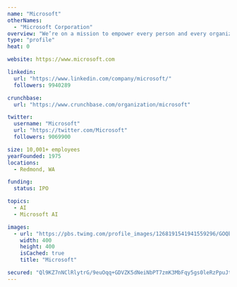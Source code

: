 ```yaml
---
name: "Microsoft"
otherNames:
  - "Microsoft Corporation"
overview: "We’re on a mission to empower every person and every organization on the planet to achieve more."
type: "profile"
heat: 0

website: https://www.microsoft.com

linkedin:
  url: "https://www.linkedin.com/company/microsoft/"
  followers: 9940289

crunchbase:
  url: "https://www.crunchbase.com/organization/microsoft"

twitter:
  username: "Microsoft"
  url: "https://twitter.com/Microsoft"
  followers: 9069900

size: 10,001+ employees
yearFounded: 1975
locations:
  - Redmond, WA

funding:
  status: IPO

topics:
  - AI
  - Microsoft AI

images:
  - url: "https://pbs.twimg.com/profile_images/1268191541941559296/GOQb6uBi_400x400.png"
    width: 400
    height: 400
    isCached: true
    title: "Microsoft"

secured: "Ql9KZ7nNClRlytrG/9euOqq+GDVZK5dNeiNbPT7zmK3MbFqy5gs0leRzPpuJt1/tML55tUzfy0y+LSFYIvfi1IIdRZiLUhcVyV8vn/KaWi55rPGvpbgeQfjc0J+X1yITXgCtkX9ayIeivtJiC8uzto9FLkSGBV5o0AmZQDjIXcKcZW9PtD8c9T5l6s9RdL7bdGj3Z2A3GeLMi94oKk5N4SMzy+dE31bLtQQmF4jvPHWGPOdRsCqSJda7oYGCW3oO3xSs1zvxC2SKdKg9zPnU/iZ/xO/jsMxOs+Iur0rZ/fiWIEhVykrujOxu5Qph3NRA2tJQ/k0g/7rTmkvp/iy8y0IjRAKwEWtCorqJZTxBZwXJc2YwnjjjhLvcMLtDPFTc5v61/bYYPFQnqHY0OHPjh3mt2bJr32eccXjC7O0EmOs=;vYkN5EchtWEpN3cpndjIew=="
---
```


